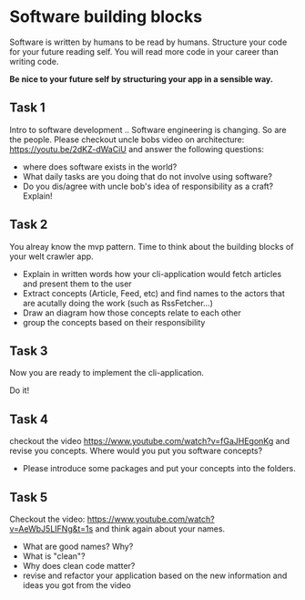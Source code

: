 Software building blocks
========================

Software is written by humans to be read by humans. 
Structure your code for your future reading self. 
You will read more code in your career than writing code. 

__Be nice to your future self by structuring your app in a sensible way.__

Task 1
-------

Intro to software development .. Software engineering is changing. So are the people. 
Please checkout uncle bobs video on architecture: https://youtu.be/2dKZ-dWaCiU and answer the following questions: 

 - where does software exists in the world?
 - What daily tasks are you doing that do not involve using software?
 - Do you dis/agree with uncle bob's idea of responsibility as a craft? Explain!

Task 2
--------

You alreay know the mvp pattern. Time to think about the building blocks of your welt crawler app. 

- Explain in written words how your cli-application would fetch articles and present them to the user
- Extract concepts (Article, Feed, etc) and find names to the actors that are acutally doing the work (such as RssFetcher...)
- Draw an diagram how those concepts relate to each other
- group the concepts based on their responsibility

Task 3
-------

Now you are ready to implement the cli-application. 

Do it!

Task 4
-------

checkout the video https://www.youtube.com/watch?v=fGaJHEgonKg and revise you concepts. Where would you put you software concepts?

- Please introduce some packages and put your concepts into the folders.

Task 5
------

Checkout the video: https://www.youtube.com/watch?v=AeWbJ5LIFNg&t=1s and think again about your names. 

 - What are good names? Why?
 - What is "clean"?
 - Why does clean code matter? 
 - revise and refactor your application based on the new information and ideas you got from the video
